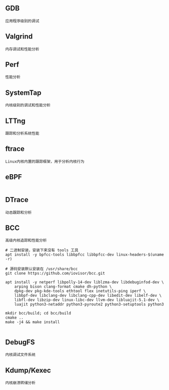 ## GDB
```shell
应用程序级别的调试

```

## Valgrind
```shell
内存调试和性能分析

```


## Perf
```shell
性能分析

```

## SystemTap
```shell
内核级别的调试和性能分析

```

## LTTng
```shell
跟踪和分析系统性能

```


## ftrace
```shell
Linux内核内置的跟踪框架，用于分析内核行为

```

## eBPF
```shell

```

## DTrace
```shell
动态跟踪和分析

```

## BCC
```shell
高级内核追踪和性能分析

# 二进制安装，安装下来没有 tools 工具
apt install -y bpfcc-tools libbpfcc libbpfcc-dev linux-headers-$(uname -r)

# 源码安装默认安装在 /usr/share/bcc
git clone https://github.com/iovisor/bcc.git

apt install -y netperf libpolly-14-dev liblzma-dev libdebuginfod-dev \
	arping bison clang-format cmake dh-python \
	dpkg-dev pkg-kde-tools ethtool flex inetutils-ping iperf \
	libbpf-dev libclang-dev libclang-cpp-dev libedit-dev libelf-dev \
	libfl-dev libzip-dev linux-libc-dev llvm-dev libluajit-5.1-dev \
	luajit python3-netaddr python3-pyroute2 python3-setuptools python3

mkdir bcc/build; cd bcc/build
cmake ..
make -j4 && make install


```

## DebugFS
```shell
内核调试文件系统

```

## Kdump/Kexec
```shell
内核崩溃转储分析

```

